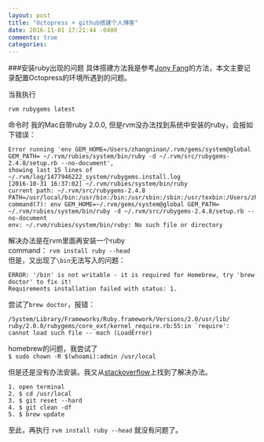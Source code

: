 ```yaml
---
layout: post
title: "Octopress + github搭建个人博客"
date: 2016-11-01 17:21:44 -0400
comments: true
categories: 
---
```


###安装ruby出现的问题
具体搭建方法我是参考[Jony Fang](jonyfang.github.io)的方法，本文主要记录配置Octopress的环境所遇到的问题。

当我执行
```
rvm rubygems latest
```
命令时
我的Mac自带ruby 2.0.0, 但是rvm没办法找到系统中安装的ruby，会报如下错误：

	Error running 'env GEM_HOME=/Users/zhangninan/.rvm/gems/system@global
	GEM_PATH= ~/.rvm/rubies/system/bin/ruby -d ~/.rvm/src/rubygems-2.4.8/setup.rb --no-document',
	showing last 15 lines of ~/.rvm/log/1477946222_system/rubygems.install.log
	[2016-10-31 16:37:02] ~/.rvm/rubies/system/bin/ruby
	current path: ~/.rvm/src/rubygems-2.4.8
	PATH=/usr/local/bin:/usr/bin:/bin:/usr/sbin:/sbin:/usr/texbin:/Users/zhangninan/.rvm/bin
	command(7): env GEM_HOME=~/.rvm/gems/system@global GEM_PATH= ~/.rvm/rubies/system/bin/ruby -d ~/.rvm/src/rubygems-2.4.8/setup.rb --no-document
	env: ~/.rvm/rubies/system/bin/ruby: No such file or directory

解决办法是在rvm里面再安装一个ruby  
command： ``rvm install ruby --head``  
但是，又出现了``\bin``无法写入的问题： 

	ERROR: '/bin' is not writable - it is required for Homebrew, try 'brew doctor' to fix it!
	Requirements installation failed with status: 1.
  
尝试了``brew doctor``，报错：

	/System/Library/Frameworks/Ruby.framework/Versions/2.0/usr/lib/
	ruby/2.0.0/rubygems/core_ext/kernel_require.rb:55:in `require': 
	cannot load such file -- mach (LoadError)

homebrew的问题，我尝试了  
``$ sudo chown -R $(whoami):admin /usr/local``

但是还是没有办法安装。我又从[stackoverflow](http://stackoverflow.com/questions/24652996/homebrew-not-working-on-osx)上找到了解决办法。

~~~
1. open terminal  
2. $ cd /usr/local  
3. $ git reset --hard  
4. $ git clean -df
5. $ brew update
~~~
至此，再执行 ``rvm install ruby --head`` 就没有问题了。  

